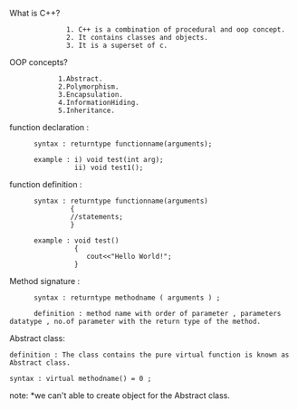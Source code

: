What is C++?

                  1. C++ is a combination of procedural and oop concept.
                  2. It contains classes and objects.
                  3. It is a superset of c.
                   
OOP concepts?

                1.Abstract.
                2.Polymorphism.
                3.Encapsulation.
                4.InformationHiding.
                5.Inheritance.
               
function declaration :
    
          syntax : returntype functionname(arguments);
          
          example : i) void test(int arg);
                    ii) void test1();

function definition :

          syntax : returntype functionname(arguments)
                   {
                   //statements;
                   }
          
          example : void test()
                    {
                       cout<<"Hello World!";
                    }
                 
Method signature :
               
          syntax : returntype methodname ( arguments ) ;   
          
          definition : method name with order of parameter , parameters datatype , no.of parameter with the return type of the method.
              
Abstract class:
    
    definition : The class contains the pure virtual function is known as Abstract class.
    
    syntax : virtual methodname() = 0 ;
   
   note:
     *we can't able to create object for the Abstract class.
        
        
